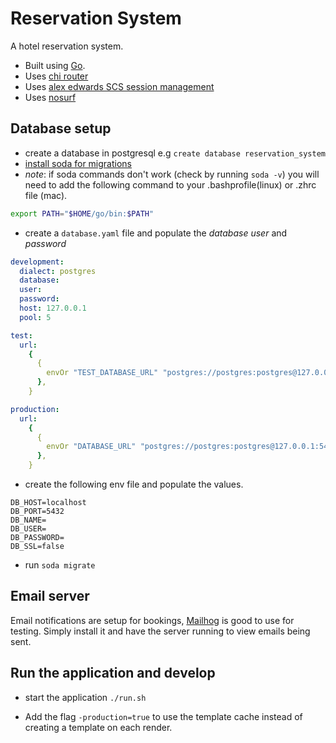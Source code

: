 # Reservation System

A hotel reservation system.

- Built using [Go](https://golang.org/).
- Uses [chi router](github.com/go-chi/chi/v5)
- Uses [alex edwards SCS session management](github.com/alexedwards/scs/v2)
- Uses [nosurf](github.com/justinas/nosurf)

## Database setup

- create a database in postgresql e.g `create database reservation_system`
- [install soda for migrations](https://gobuffalo.io/en/docs/db/toolbox/)
- _note_: if soda commands don't work (check by running `soda -v`) you will need to add the following command to your .bashprofile(linux) or .zhrc file (mac).

```bash
export PATH="$HOME/go/bin:$PATH"
```

- create a `database.yaml` file and populate the _database_ _user_ and _password_

```yaml
development:
  dialect: postgres
  database:
  user:
  password:
  host: 127.0.0.1
  pool: 5

test:
  url:
    {
      {
        envOr "TEST_DATABASE_URL" "postgres://postgres:postgres@127.0.0.1:5432/myapp_test",
      },
    }

production:
  url:
    {
      {
        envOr "DATABASE_URL" "postgres://postgres:postgres@127.0.0.1:5432/myapp_production",
      },
    }
```

- create the following env file and populate the values.

```env
DB_HOST=localhost
DB_PORT=5432
DB_NAME=
DB_USER=
DB_PASSWORD=
DB_SSL=false

```

- run `soda migrate`

## Email server

Email notifications are setup for bookings, [Mailhog](https://github.com/mailhog/MailHog) is good to use for testing. Simply install it and have the server running to view emails being sent.

## Run the application and develop

- start the application `./run.sh`

- Add the flag `-production=true` to use the template cache instead of creating a template on each render.
